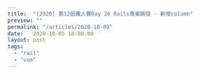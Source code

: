 ```yaml
---
title:  "[2020] 第12屆鐵人賽Day 26 Rails專案開發 - 新增column"
preview: ""
permalink: "/articles/2020-10-09"
date:   2020-10-05 10:00:00
layout: post
tags: 
  - "rail"
  - "vue"    
---
```

